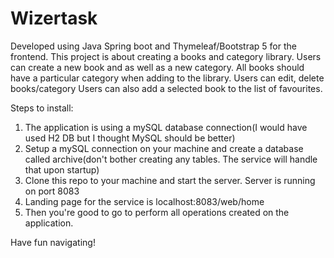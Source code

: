 # Wizertask
Developed using Java Spring boot and Thymeleaf/Bootstrap 5 for the frontend.
This project is about creating a books and category library. Users can create a new book and as well as a new category.
All books should have a particular category when adding to the library. 
Users can edit, delete books/category
Users can also add a selected book to the list of favourites.

Steps to install:
1. The application is using a mySQL database connection(I would have used H2 DB but I thought MySQL should be better)
2. Setup a mySQL connection on your machine and create a database called archive(don't bother creating any tables. The service will handle that upon startup)
3. Clone this repo to your machine and start the server. Server is running on port 8083
4. Landing page for the service is localhost:8083/web/home
5. Then you're good to go to perform all operations created on the application.

Have fun navigating!

